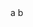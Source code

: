<auro-dropdown>
  <demo-auro-datepicker-range-alphanumeric slot="trigger">a</demo-auro-datepicker-range-alphanumeric>
  <demo-auro-datepicker-range-calendar slot="popover">b</demo-auro-datepicker-range-calendar>
</auro-dropdown>
